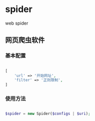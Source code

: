 # spider
web spider

## 网页爬虫软件

### 基本配置

```PHP

[
    'url' => '开始网址',
    'filter' => '正则限制',
]

```

### 使用方法

```PHP

$spider = new Spider($configs | $uri);

```